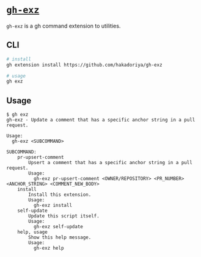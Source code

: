 # [`gh-exz`](https://github.com/hakadoriya/gh-exz)

`gh-exz` is a gh command extension to utilities.

## CLI

```sh
# install
gh extension install https://github.com/hakadoriya/gh-exz

# usage
gh exz
```

## Usage

```console
$ gh exz
gh-exz - Update a comment that has a specific anchor string in a pull request.

Usage:
  gh-exz <SUBCOMMAND>

SUBCOMMAND:
    pr-upsert-comment
        Upsert a comment that has a specific anchor string in a pull request.
        Usage:
          gh-exz pr-upsert-comment <OWNER/REPOSITORY> <PR_NUMBER> <ANCHOR_STRING> <COMMENT_NEW_BODY>
    install
        Install this extension.
        Usage:
          gh-exz install
    self-update
        Update this script itself.
        Usage:
          gh-exz self-update
    help, usage
        Show this help message.
        Usage:
          gh-exz help
```

